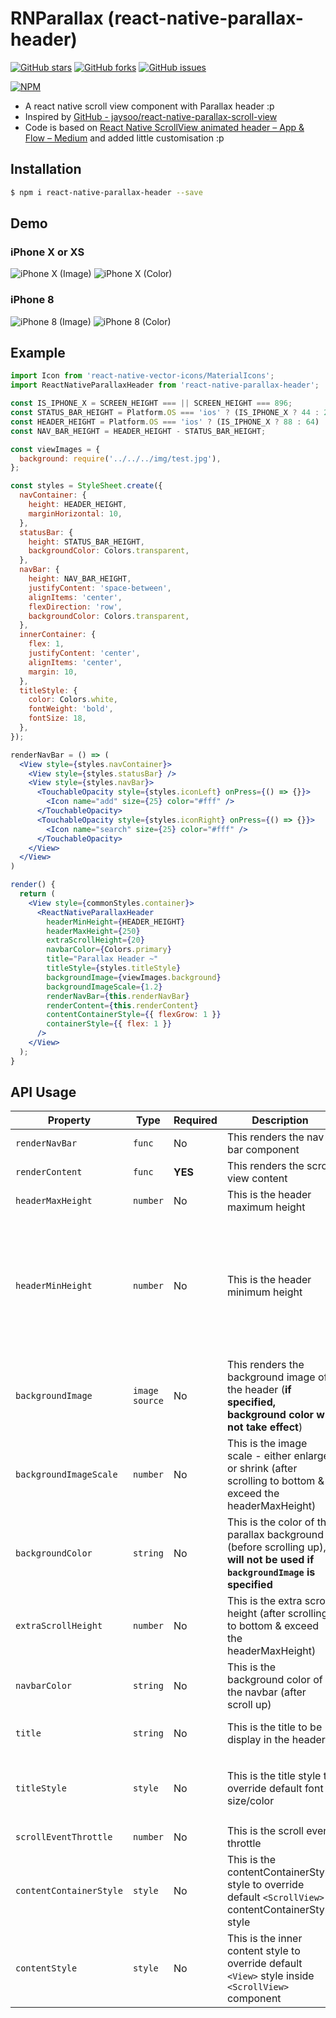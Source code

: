 
# RNParallax (react-native-parallax-header)
[![GitHub stars](https://img.shields.io/github/stars/kyaroru/RNParallax.svg)](https://github.com/kyaroru/RNParallax/stargazers)
[![GitHub forks](https://img.shields.io/github/forks/kyaroru/RNParallax.svg)](https://github.com/kyaroru/RNParallax/network)
[![GitHub issues](https://img.shields.io/github/issues/kyaroru/RNParallax.svg)](https://github.com/kyaroru/RNParallax/issues)

[![NPM](https://nodei.co/npm/react-native-parallax-header.png?downloads=true&downloadRank=true&stars=true)](https://nodei.co/npm/react-native-parallax-header/)

- A react native scroll view component with Parallax header :p
- Inspired by [GitHub - jaysoo/react-native-parallax-scroll-view](https://github.com/jaysoo/react-native-parallax-scroll-view)
- Code is based on [React Native ScrollView animated header – App & Flow – Medium](https://medium.com/appandflow/react-native-scrollview-animated-header-10a18cb9469e) and added little customisation :p

## Installation
```bash
$ npm i react-native-parallax-header --save
```
## Demo
### iPhone X or XS
![iPhone X (Image)](http://g.recordit.co/iWW0MOia6i.gif)
![iPhone X (Color)](http://g.recordit.co/vDfanKwzy0.gif)

### iPhone 8
![iPhone 8 (Image)](http://g.recordit.co/g7zcxrsKD6.gif)
![iPhone 8 (Color)](http://g.recordit.co/3JYXSvjFAM.gif)

## Example
```jsx
import Icon from 'react-native-vector-icons/MaterialIcons';
import ReactNativeParallaxHeader from 'react-native-parallax-header';

const IS_IPHONE_X = SCREEN_HEIGHT === || SCREEN_HEIGHT === 896;
const STATUS_BAR_HEIGHT = Platform.OS === 'ios' ? (IS_IPHONE_X ? 44 : 20) : 0;
const HEADER_HEIGHT = Platform.OS === 'ios' ? (IS_IPHONE_X ? 88 : 64) : 45;
const NAV_BAR_HEIGHT = HEADER_HEIGHT - STATUS_BAR_HEIGHT;

const viewImages = {
  background: require('../../../img/test.jpg'),
};

const styles = StyleSheet.create({
  navContainer: {
    height: HEADER_HEIGHT,
    marginHorizontal: 10,
  },
  statusBar: {
    height: STATUS_BAR_HEIGHT,
    backgroundColor: Colors.transparent,
  },
  navBar: {
    height: NAV_BAR_HEIGHT,
    justifyContent: 'space-between',
    alignItems: 'center',
    flexDirection: 'row',
    backgroundColor: Colors.transparent,
  },
  innerContainer: {
    flex: 1,
    justifyContent: 'center',
    alignItems: 'center',
    margin: 10,
  },
  titleStyle: {
    color: Colors.white,
    fontWeight: 'bold',
    fontSize: 18,
  },
});

renderNavBar = () => (
  <View style={styles.navContainer}>
    <View style={styles.statusBar} />
    <View style={styles.navBar}>
      <TouchableOpacity style={styles.iconLeft} onPress={() => {}}>
        <Icon name="add" size={25} color="#fff" />
      </TouchableOpacity>
      <TouchableOpacity style={styles.iconRight} onPress={() => {}}>
        <Icon name="search" size={25} color="#fff" />
      </TouchableOpacity>
    </View>
  </View>
)

render() {
  return (
    <View style={commonStyles.container}>
      <ReactNativeParallaxHeader
        headerMinHeight={HEADER_HEIGHT}
        headerMaxHeight={250}
        extraScrollHeight={20}
        navbarColor={Colors.primary}
        title="Parallax Header ~"
        titleStyle={styles.titleStyle}
        backgroundImage={viewImages.background}
        backgroundImageScale={1.2}
        renderNavBar={this.renderNavBar}
        renderContent={this.renderContent}
        contentContainerStyle={{ flexGrow: 1 }}
        containerStyle={{ flex: 1 }}
      />
    </View>
  );
}
```

## API Usage
| Property | Type | Required | Description | Default |
| -------- | ---- | -------- | ----------- | ------- |
| `renderNavBar` | `func` | No | This renders the nav bar component | Empty `<View />` |
| `renderContent` | `func` | **YES** | This renders the scroll view content | - |
| `headerMaxHeight` | `number` | No | This is the header maximum height | Default to `200` |
| `headerMinHeight` | `number` | No | This is the header minimum height | Default to common ios & android navbar height (have support for iPhone X too :p) |
| `backgroundImage` | `image source` | No | This renders the background image of the header (**if specified, background color will not take effect**) | Default is `null` |
| `backgroundImageScale` | `number` | No | This is the image scale - either enlarge or shrink (after scrolling to bottom & exceed the headerMaxHeight) | Default is `1.5` |
| `backgroundColor` | `string` | No | This is the color of the parallax background (before scrolling up), **will not be used if `backgroundImage` is specified** | Default color is `#303F9F` |
| `extraScrollHeight` | `number` | No | This is the extra scroll height (after scrolling to bottom & exceed the headerMaxHeight) | Default is `50` |
| `navbarColor` | `string` | No | This is the background color of the navbar (after scroll up) | Default color is `#3498db` |
| `title` | `string` | No | This is the title to be display in the header | Default is empty string `‘’` |
| `titleStyle` | `style` | No | This is the title style to override default font size/color | Default to `color: ‘white’ `text and `fontSize: 16` |
| `scrollEventThrottle` | `number` | No | This is the scroll event throttle | Default is `16` |
| `contentContainerStyle` | `style` | No | This is the contentContainerStyle style to override default `<ScrollView>` contentContainerStyle style | Default to null |
| `contentStyle` | `style` | No | This is the inner content style to override default `<View>` style inside `<ScrollView>` component | Default to null |
